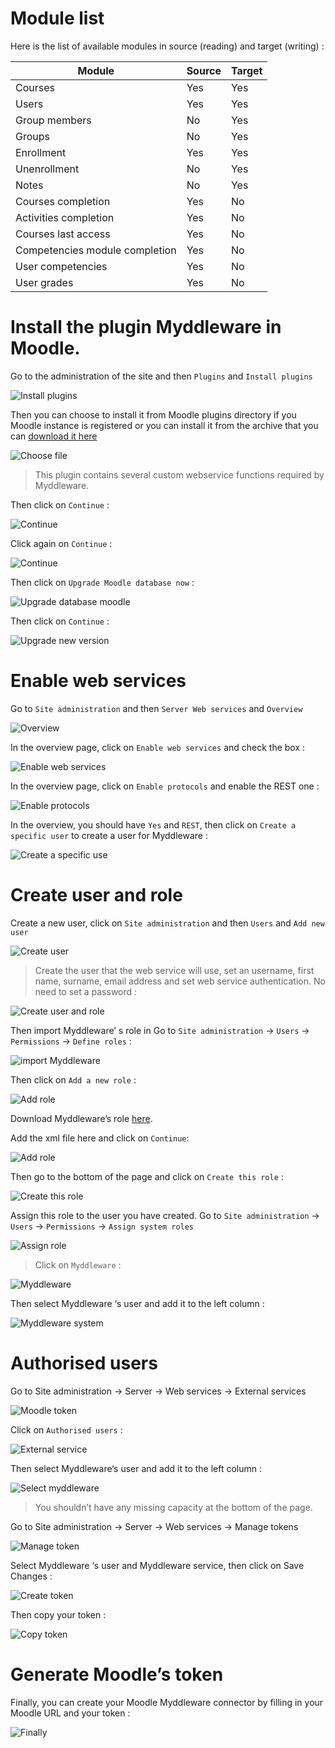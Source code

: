 # Module list

Here is the list of available modules in source (reading) and target (writing) :

| Module                         | Source | Target |
|--------------------------------|--------|--------|
| Courses                        | Yes    | Yes    |
| Users                          | Yes    | Yes    |
| Group members                  | No     | Yes    |
| Groups                         | No     | Yes    |
| Enrollment                     | Yes    | Yes    |
| Unenrollment                   | No     | Yes    |
| Notes                          | No     | Yes    |
| Courses completion             | Yes    | No     |
| Activities completion          | Yes    | No     |
| Courses last access            | Yes    | No     |
| Competencies module completion | Yes    | No     |
| User competencies              | Yes    | No     |
| User grades                    | Yes    | No     |



# Install the plugin Myddleware in Moodle. 

Go to the administration of the site and then ``Plugins`` and ``Install plugins``

![Install plugins](images/moodle/install_plugins.PNG)

Then you can choose to install it from Moodle plugins directory if you Moodle instance is registered or you can install it from the archive that you can [download it here](https://moodle.org/plugins/local_myddleware)

![Choose file](images/moodle/choose_file.PNG)

> This plugin contains several custom webservice functions required by Myddleware. 

Then click on ``Continue`` :  

![Continue](images/moodle/continue_1.PNG)

Click again on ``Continue`` :  

![Continue](images/moodle/continue_2.PNG)

Then click on ``Upgrade Moodle database now`` :  

![Upgrade database moodle](images/moodle/upgrade_database_moodle.PNG)

Then click on ``Continue`` :  

![Upgrade new version](images/moodle/upgrade_new_version.PNG)

# Enable web services

Go to ``Site administration`` and then ``Server Web services`` and ``Overview``

![Overview](images/moodle/overview.PNG)

In the overview page, click on ``Enable web services`` and check the box :  

![Enable web services](images/moodle/enable_web_service.PNG)

In the overview page, click on ``Enable protocols`` and enable the REST one : 

![Enable protocols](images/moodle/enable_protocols.PNG)

In the overview, you should have ``Yes`` and ``REST``, then click on ``Create a specific user`` to create a user for Myddleware :

![Create a specific use](images/moodle/create_specific_use.PNG)

# Create user and role 

Create a new user, click on ``Site administration`` and then  ``Users`` and ``Add new user``

![Create user](images/moodle/create_user.PNG)

> Create the user that the web service will use, set an username, first name, surname, email address and set web service authentication. No need to set a password : 

![Create user and role](images/moodle/create_user_role.PNG)

Then import Myddleware’ s role in Go to ``Site administration`` -> ``Users`` -> ``Permissions`` -> ``Define roles`` :  

![import Myddleware](images/moodle/import_myddleware.PNG)

Then click on ``Add a new role`` :  

![Add role](images/moodle/add_role.PNG)

Download Myddleware’s role <a href="file/myddleware_moodle_role_1.4.xml" download>here</a>. 

Add the xml file here and click on ``Continue``:  

![Add role](images/moodle/add_role_xml.PNG)

Then go to the bottom of the page and click on ``Create this role`` :  

![Create this role](images/moodle/create_this_role.PNG)

Assign this role to the user you have created. Go to ``Site administration`` -> ``Users`` -> ``Permissions`` -> ``Assign system roles``

![Assign role](images/moodle/assign_role.PNG)

> Click on ``Myddleware`` :  

![Myddleware](images/moodle/myddleware.PNG)

Then select Myddleware ‘s user and add it to the left column :  

![Myddleware system](images/moodle/myddleware_system.PNG)

# Authorised users

Go to Site administration -> Server -> Web services -> External services 

![Moodle token](images/moodle/moodle_token.PNG)

Click on ``Authorised users`` :  

![External service](images/moodle/external_service.PNG)

Then select Myddleware‘s user and add it to the left column :  

![Select myddleware](images/moodle/select_myddleware.PNG)


> You shouldn’t have any missing capacity at the bottom of the page. 

Go to Site administration -> Server -> Web services -> Manage tokens 

![Manage token](images/moodle/manage_token.PNG)

Select Myddleware ‘s user and Myddleware service, then click on Save Changes :  

![Create token](images/moodle/create_token.PNG)

Then copy your token :  

![Copy token](images/moodle/copy_token.PNG)

# Generate Moodle’s token 

Finally, you can create your Moodle Myddleware connector by filling in your Moodle URL and your token : 

![Finally](images/moodle/finally.PNG)